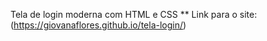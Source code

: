 Tela de login moderna com HTML e CSS \**
Link para o site: (https://giovanaflores.github.io/tela-login/)
